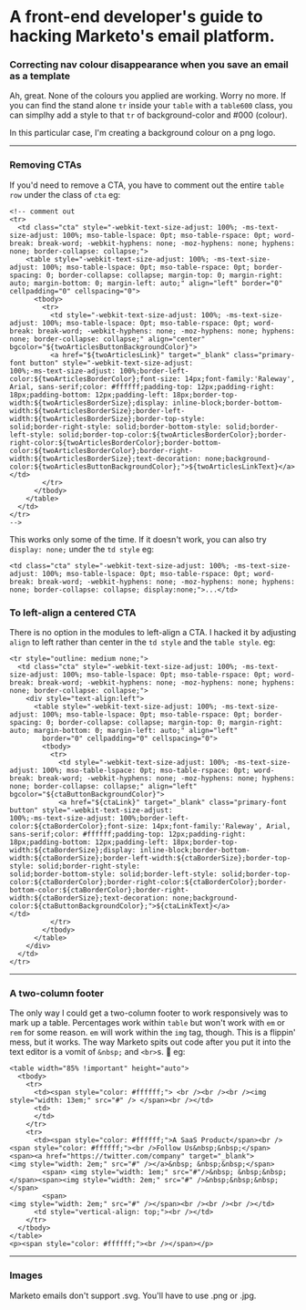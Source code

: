 <h1>A front-end developer's guide to hacking Marketo's email platform.</h1>

<h3>Correcting nav colour disappearance when you save an email as a template</h3>

Ah, great. None of the colours you applied are working. Worry no more. If you can find the stand alone `tr` inside your `table` with a `table600` class, you can simplhy add a style to that `tr` of background-color and #000 (colour).

In this particular case, I'm creating a background colour on a png logo. 

<hr>

<h3>Removing CTAs</h3>

If you'd need to remove a CTA, you have to comment out the entire `table row` under the class of `cta`
eg:
```
<!-- comment out
<tr>
  <td class="cta" style="-webkit-text-size-adjust: 100%; -ms-text-size-adjust: 100%; mso-table-lspace: 0pt; mso-table-rspace: 0pt; word-break: break-word; -webkit-hyphens: none; -moz-hyphens: none; hyphens: none; border-collapse: collapse;">
    <table style="-webkit-text-size-adjust: 100%; -ms-text-size-adjust: 100%; mso-table-lspace: 0pt; mso-table-rspace: 0pt; border-spacing: 0; border-collapse: collapse; margin-top: 0; margin-right: auto; margin-bottom: 0; margin-left: auto;" align="left" border="0" cellpadding="0" cellspacing="0">
      <tbody>
        <tr>
          <td style="-webkit-text-size-adjust: 100%; -ms-text-size-adjust: 100%; mso-table-lspace: 0pt; mso-table-rspace: 0pt; word-break: break-word; -webkit-hyphens: none; -moz-hyphens: none; hyphens: none; border-collapse: collapse;" align="center" bgcolor="${twoArticlesButtonBackgroundColor}">
          <a href="${twoArticlesLink}" target="_blank" class="primary-font button" style="-webkit-text-size-adjust:
100%;-ms-text-size-adjust: 100%;border-left-color:${twoArticlesBorderColor};font-size: 14px;font-family:'Raleway', Arial, sans-serif;color: #ffffff;padding-top: 12px;padding-right: 18px;padding-bottom: 12px;padding-left: 18px;border-top-width:${twoArticlesBorderSize};display: inline-block;border-bottom-width:${twoArticlesBorderSize};border-left-width:${twoArticlesBorderSize};border-top-style:
solid;border-right-style: solid;border-bottom-style: solid;border-left-style: solid;border-top-color:${twoArticlesBorderColor};border-right-color:${twoArticlesBorderColor};border-bottom-color:${twoArticlesBorderColor};border-right-width:${twoArticlesBorderSize};text-decoration: none;background-color:${twoArticlesButtonBackgroundColor};">${twoArticlesLinkText}</a>            </td>
        </tr>
      </tbody>
    </table>
  </td>
</tr>
-->
```
This works only some of the time. If it doesn't work, you can also try `display: none;` under the `td style`
eg:
```
<td class="cta" style="-webkit-text-size-adjust: 100%; -ms-text-size-adjust: 100%; mso-table-lspace: 0pt; mso-table-rspace: 0pt; word-break: break-word; -webkit-hyphens: none; -moz-hyphens: none; hyphens: none; border-collapse: collapse; display:none;">...</td>
```

<h3>To left-align a centered CTA</h3>

There is no option in the modules to left-align a CTA. I hacked it by adjusting `align` to left rather than center in the `td style` and the `table style`.
eg:
```
<tr style="outline: medium none;">
  <td class="cta" style="-webkit-text-size-adjust: 100%; -ms-text-size-adjust: 100%; mso-table-lspace: 0pt; mso-table-rspace: 0pt; word-break: break-word; -webkit-hyphens: none; -moz-hyphens: none; hyphens: none; border-collapse: collapse;">
    <div style="text-align:left">
      <table style="-webkit-text-size-adjust: 100%; -ms-text-size-adjust: 100%; mso-table-lspace: 0pt; mso-table-rspace: 0pt; border-spacing: 0; border-collapse: collapse; margin-top: 0; margin-right: auto; margin-bottom: 0; margin-left: auto;" align="left"
        border="0" cellpadding="0" cellspacing="0">
        <tbody>
          <tr>
            <td style="-webkit-text-size-adjust: 100%; -ms-text-size-adjust: 100%; mso-table-lspace: 0pt; mso-table-rspace: 0pt; word-break: break-word; -webkit-hyphens: none; -moz-hyphens: none; hyphens: none; border-collapse: collapse;" align="left" bgcolor="${ctaButtonBackgroundColor}">
            <a href="${ctaLink}" target="_blank" class="primary-font button" style="-webkit-text-size-adjust:
100%;-ms-text-size-adjust: 100%;border-left-color:${ctaBorderColor};font-size: 14px;font-family:'Raleway', Arial, sans-serif;color: #ffffff;padding-top: 12px;padding-right: 18px;padding-bottom: 12px;padding-left: 18px;border-top-width:${ctaBorderSize};display: inline-block;border-bottom-width:${ctaBorderSize};border-left-width:${ctaBorderSize};border-top-style: solid;border-right-style:
solid;border-bottom-style: solid;border-left-style: solid;border-top-color:${ctaBorderColor};border-right-color:${ctaBorderColor};border-bottom-color:${ctaBorderColor};border-right-width:${ctaBorderSize};text-decoration: none;background-color:${ctaButtonBackgroundColor};">${ctaLinkText}</a>              </td>
          </tr>
        </tbody>
      </table>
    </div>
  </td>
</tr>
```
<hr>
<h3>A two-column footer</h3>


The only way I could get a two-column footer to work responsively was to mark up a table. Percentages work within `table` but won't work with `em` or `rem` for some reason. `em` will work within the `img` tag, though. This is a flippin' mess, but it works. The way Marketo spits out code after you put it into the text editor is a vomit of `&nbsp;` and `<br>`s. 🤯
eg:

```
<table width="85% !important" height="auto">
  <tbody>
    <tr>
      <td><span style="color: #ffffff;"> <br /><br /><br /><img style="width: 13em;" src="#" /> </span><br /></td>
      <td>
      </td>
    </tr>
    <tr>
      <td><span style="color: #ffffff;">A SaaS Product</span><br /><span style="color: #ffffff;"><br />Follow Us&nbsp;&nbsp;</span> <span><a href="https://twitter.com/company" target="_blank">
<img style="width: 2em;" src="#" /></a>&nbsp; &nbsp;&nbsp;</span>
        <span> <img style="width: 1em;" src="#"/>&nbsp; &nbsp;&nbsp;</span><span><img style="width: 2em;" src="#" />&nbsp;&nbsp;&nbsp;</span>
        <span>
<img style="width: 2em;" src="#" /></span><br /><br /><br /></td>
      <td style="vertical-align: top;"><br /></td>
    </tr>
  </tbody>
</table>
<p><span style="color: #ffffff;"><br /></span></p>
```
<hr>
<h3>Images</h3>

Marketo emails don't support .svg. You'll have to use .png or .jpg.
